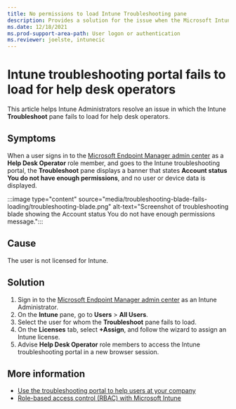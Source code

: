 ```yaml
---
title: No permissions to load Intune Troubleshooting pane
description: Provides a solution for the issue when the Microsoft Intune Troubleshoot pane fails to load for help desk operators.
ms.date: 12/18/2021
ms.prod-support-area-path: User logon or authentication
ms.reviewer: joelste, intunecic
---
```

# Intune troubleshooting portal fails to load for help desk operators

This article helps Intune Administrators resolve an issue in which the Intune **Troubleshoot** pane fails to load for help desk operators.

## Symptoms

When a user signs in to the [Microsoft Endpoint Manager admin center](https://go.microsoft.com/fwlink/?linkid=2109431) as a **Help Desk Operator** role member, and goes to the Intune troubleshooting portal, the **Troubleshoot** pane displays a banner that states **Account status You do not have enough permissions**, and no user or device data is displayed.

:::image type="content" source="media/troubleshooting-blade-fails-loading/troubleshooting-blade.png" alt-text="Screenshot of troubleshooting blade showing the Account status You do not have enough permissions message.":::

## Cause

The user is not licensed for Intune.

## Solution

1. Sign in to the [Microsoft Endpoint Manager admin center](https://go.microsoft.com/fwlink/?linkid=2109431) as an Intune Administrator.
2. On the **Intune** pane, go to **Users** > **All Users**.
3. Select the user for whom the **Troubleshoot** pane fails to load.
4. On the **Licenses** tab, select **+Assign**, and follow the wizard to assign an Intune license.
5. Advise **Help Desk Operator** role members to access the Intune troubleshooting portal in a new browser session.

## More information

- [Use the troubleshooting portal to help users at your company](/mem/intune/fundamentals/help-desk-operators)
- [Role-based access control (RBAC) with Microsoft Intune](/mem/intune/fundamentals/role-based-access-control)
